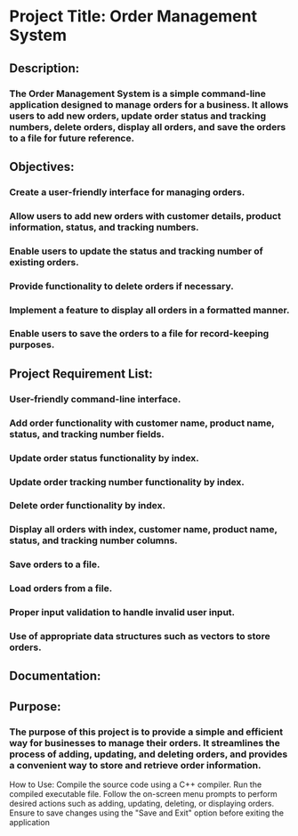 # Project Title: Order Management System
## Description:
### The Order Management System is a simple command-line application designed to manage orders for a business. It allows users to add new orders, update order status and tracking numbers, delete orders, display all orders, and save the orders to a file for future reference.


## Objectives:
### Create a user-friendly interface for managing orders.
### Allow users to add new orders with customer details, product information, status, and tracking numbers.
### Enable users to update the status and tracking number of existing orders.
### Provide functionality to delete orders if necessary.
### Implement a feature to display all orders in a formatted manner.
### Enable users to save the orders to a file for record-keeping purposes.

## Project Requirement List:
### User-friendly command-line interface.
### Add order functionality with customer name, product name, status, and tracking number fields.
### Update order status functionality by index.
### Update order tracking number functionality by index.
### Delete order functionality by index.
### Display all orders with index, customer name, product name, status, and tracking number columns.
### Save orders to a file.
### Load orders from a file.
### Proper input validation to handle invalid user input.
### Use of appropriate data structures such as vectors to store orders.
## Documentation:
## Purpose:
### The purpose of this project is to provide a simple and efficient way for businesses to manage their orders. It streamlines the process of adding, updating, and deleting orders, and provides a convenient way to store and retrieve order information.

 
How to Use:
Compile the source code using a C++ compiler.
Run the compiled executable file.
Follow the on-screen menu prompts to perform desired actions such as adding, updating, deleting, or displaying orders.
Ensure to save changes using the "Save and Exit" option before exiting the application
